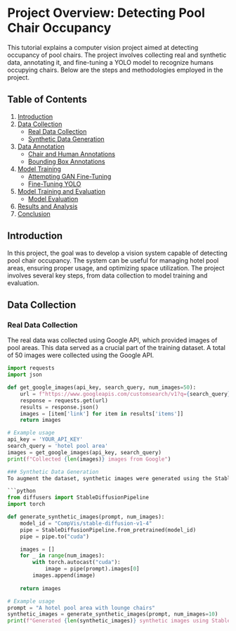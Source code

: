 # Project Overview: Detecting Pool Chair Occupancy

This tutorial explains a computer vision project aimed at detecting occupancy of pool chairs. The project involves collecting real and synthetic data, annotating it, and fine-tuning a YOLO model to recognize humans occupying chairs. Below are the steps and methodologies employed in the project.

## Table of Contents
1. [Introduction](#introduction)
2. [Data Collection](#data-collection)
    - [Real Data Collection](#real-data-collection)
    - [Synthetic Data Generation](#synthetic-data-generation)
3. [Data Annotation](#data-annotation)
    - [Chair and Human Annotations](#chair-and-human-annotations)
    - [Bounding Box Annotations](#bounding-box-annotations)
4. [Model Training](#model-training)
    - [Attempting GAN Fine-Tuning](#attempting-gan-fine-tuning)
    - [Fine-Tuning YOLO](#fine-tuning-yolo)
5. [Model Training and Evaluation](#model-training-and-evaluation)
    - [Model Evaluation](#model-evaluation)
6. [Results and Analysis](#results-and-analysis)
7. [Conclusion](#conclusion)

## Introduction

In this project, the goal was to develop a vision system capable of detecting pool chair occupancy. The system can be useful for managing hotel pool areas, ensuring proper usage, and optimizing space utilization. The project involves several key steps, from data collection to model training and evaluation.

## Data Collection

### Real Data Collection

The real data was collected using Google API, which provided images of pool areas. This data served as a crucial part of the training dataset. A total of 50 images were collected using the Google API.

```python
import requests
import json

def get_google_images(api_key, search_query, num_images=50):
    url = f"https://www.googleapis.com/customsearch/v1?q={search_query}&key={api_key}&cx=YOUR_CX_ID&searchType=image&num={num_images}"
    response = requests.get(url)
    results = response.json()
    images = [item['link'] for item in results['items']]
    return images

# Example usage
api_key = 'YOUR_API_KEY'
search_query = 'hotel pool area'
images = get_google_images(api_key, search_query)
print(f"Collected {len(images)} images from Google")

### Synthetic Data Generation
To augment the dataset, synthetic images were generated using the Stable Diffuser model from OpenAI and DALL-E. These models helped create diverse scenarios of pool chairs and human interactions, enriching the dataset. A total of 30 synthetic images were generated (10 from each model).

```python
from diffusers import StableDiffusionPipeline
import torch

def generate_synthetic_images(prompt, num_images):
    model_id = "CompVis/stable-diffusion-v1-4"
    pipe = StableDiffusionPipeline.from_pretrained(model_id)
    pipe = pipe.to("cuda")

    images = []
    for _ in range(num_images):
        with torch.autocast("cuda"):
            image = pipe(prompt).images[0]
        images.append(image)
    
    return images

# Example usage
prompt = "A hotel pool area with lounge chairs"
synthetic_images = generate_synthetic_images(prompt, num_images=10)
print(f"Generated {len(synthetic_images)} synthetic images using Stable Diffusion")
```
